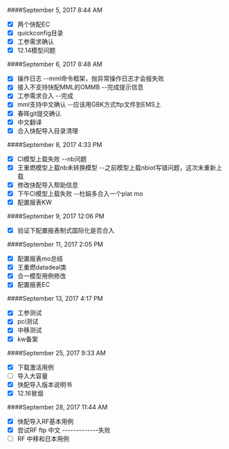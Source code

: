 ####September 5, 2017 8:44 AM
- [x] 两个快配EC
- [x] quickconfig目录
- [x] 工参需求确认
- [x] 12.14模型问题

####September 6, 2017 8:48 AM
- [x] 操作日志 --mml命令框架，抛异常操作日志才会报失败
- [x] 接入不支持快配MML的OMMB --完成提示信息
- [x] 工参需求合入 --完成
- [x] mml支持中文确认 --应该用GBK方式ftp文件到EMS上
- [x] 春晖git提交确认
- [x] 中文翻译
- [x] 合入快配导入目录清理

####September 8, 2017 4:33 PM
- [x] CI模型上载失败 --nb问题
- [x] 王重燃模型上载nb未转换模型 --之前模型上载nbiot写错问题，这次未重新上载
- [x] 修改快配导入帮助信息
- [x] 下午CI模型上载失败 --杜娟多合入一个plat mo
- [x] 配置报表KW

####September 9, 2017 12:06 PM
- [x] 验证下配置报表制式国际化是否合入

####September 11, 2017 2:05 PM
- [x] 配置报表mo总结
- [x] 王重燃datadeal类
- [x] 合一模型用例修改
- [x] 配置报表EC

####September 13, 2017 4:17 PM
- [x] 工参测试
- [x] pci测试
- [x] 中移测试
- [x] kw备案

####September 25, 2017 9:33 AM
- [x] 下载激活用例
- [ ] 导入大容量
- [x] 快配导入版本说明书
- [x] 12.16冒烟

####September 28, 2017 11:44 AM
- [x] 快配导入RF基本用例
- [x] 尝试RF ftp 中文 -------------失败
- [ ] RF 中移和日本用例